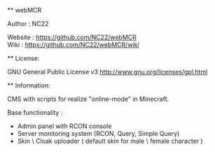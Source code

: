 ** webMCR

 Author : NC22 
 
 Website : https://github.com/NC22/webMCR  
 Wiki : https://github.com/NC22/webMCR/wiki

** License: 

 GNU General Public License v3 
 http://www.gnu.org/licenses/gpl.html 

** Information:

CMS with scripts for realize "online-mode" in Minecraft.

Base functionality :

- Admin panel with RCON console
- Server monitoring system (RCON, Query, Simple Query)
- Skin \ Cloak uploader ( default skin for male \ female character )

